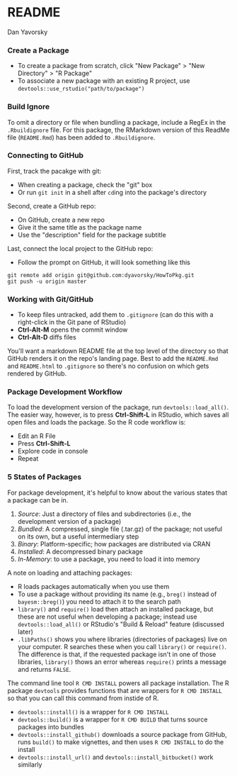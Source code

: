 # README
Dan Yavorsky  

### Create a Package

- To create a package from scratch, click "New Package" > "New Directory" > "R Package"
- To associate a new package with an existing R project, use `devtools::use_rstudio("path/to/package")`

### Build Ignore

To omit a directory or file when bundling a package, include a RegEx in the `.Rbuildignore` file. For this package, the RMarkdown version of this ReadMe file (`README.Rmd`) has been added to `.Rbuildignore`.

### Connecting to GitHub

First, track the pacakge with git:

- When creating a package, check the "git" box
- Or run `git init` in a shell after `cd`ing into the package's directory

Second, create a GitHub repo:

- On GitHub, create a new repo
- Give it the same title as the package name
- Use the "description" field for the package subtitle

Last, connect the local project to the GitHub repo:

- Follow the prompt on GitHub, it will look something like this

```
git remote add origin git@github.com:dyavorsky/HowToPkg.git  
git push -u origin master
```

### Working with Git/GitHub

- To keep files untracked, add them to `.gitignore` (can do this with a right-click in the Git pane of RStudio)
- **Ctrl-Alt-M** opens the commit window
- **Ctrl-Alt-D** diffs files

You'll want a markdown README file at the top level of the directory so that GitHub renders it on the repo's landing page. Best to add the `README.Rmd` and `README.html` to `.gitignore` so there's no confusion on which gets rendered by GitHub.

### Package Development Workflow

To load the development version of the package, run `devtools::load_all()`. The easier way, however, is to press **Ctrl-Shift-L** in RStudio, which saves all open files and loads the package. So the R code workflow is:

- Edit an R File
- Press **Ctrl-Shift-L**
- Explore code in console
- Repeat

### 5 States of Packages

For package development, it's helpful to know about the various states that a package can be in. 

  1. _Source_: Just a directory of files and subdirectories (i.e., the development version of a package)
  1. _Bundled_: A compressed, single file (.tar.gz) of the package; not useful on its own, but a useful intermediary step
  1. _Binary_: Platform-specific; how packages are distributed via CRAN
  1. _Installed_: A decompressed binary package
  1. _In-Memory_: to use a package, you need to load it into memory

A note on loading and attaching packages:

  - R loads packages automatically when you use them
  - To use a package without providing its name (e.g., `breg()` instead of `bayesm::breg()`) you need to attach it to the search path
  - `library()` and `require()` load then attach an installed package, but these are not useful when developing a package; instead use `devtools::load_all()` or RStudio's "Build & Reload" feature (discussed later)
  - `.libPaths()` shows you where libraries (directories of packages) live on your computer. R searches these when you call `library()` or `require()`. The difference is that, if the requested package isn't in one of those libraries, `library()` thows an error whereas `require()` prints a message and returns `FALSE`.




The command line tool `R CMD INSTALL` powers all package installation. The R package `devtools` provides functions that are wrappers for `R CMD INSTALL` so that you can call this command from instide of R. 

- `devtools::install()` is a wrapper for `R CMD INSTALL`
- `devtools::build()` is a wrapper for `R CMD BUILD` that turns source packages into bundles
- `devtools::install_github()` downloads a source package from GitHub, runs `build()` to make vignettes, and then uses `R CMD INSTALL` to do the install
- `devtools::install_url()` and `devtools::install_bitbucket()` work similarly






